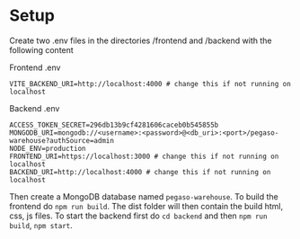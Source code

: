 # Setup

Create two .env files in the directories /frontend and /backend with the following content

Frontend .env

```
VITE_BACKEND_URI=http://localhost:4000 # change this if not running on localhost
```

Backend .env

```
ACCESS_TOKEN_SECRET=296db13b9cf4281606caceb0b545855b
MONGODB_URI=mongodb://<username>:<password>@<db_uri>:<port>/pegaso-warehouse?authSource=admin
NODE_ENV=production
FRONTEND_URI=https://localhost:3000 # change this if not running on localhost
BACKEND_URI=http://localhost:4000 # change this if not running on localhost
```

Then create a MongoDB database named `pegaso-warehouse`.
To build the frontend do `npm run build`. The dist folder will then contain the build html, css, js files.
To start the backend first do `cd backend` and then `npm run build`, `npm start`. 
